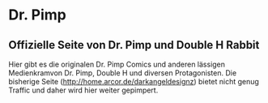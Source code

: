 # Dr. Pimp #

## Offizielle Seite von Dr. Pimp und Double H Rabbit ##


Hier gibt es die originalen Dr. Pimp Comics und anderen lässigen Medienkramvon Dr. Pimp, Double H und diversen Protagonisten.
Die bisherige Seite (http://home.arcor.de/darkangeldesignz) bietet nicht genug Traffic und daher wird hier weiter gepimpert.
